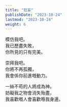 ```yaml
---
title: "狂妄"
publishDate: "2023-10-24"
lastmod: "2023-10-24"
weight: 6
---
```


模仿我吧。<br/>
我已歷盡失敗，<br/>
你所見的只有完美。<br/>

崇拜我吧。<br/>
你將不再孤獨，<br/>
我會係你前進嘅動力。<br/>

一絲不苟的人將成為神。<br/>
妨礙我之物會消失殆盡，<br/>
我喜歡嘅人會喜歡喺我身邊。<br/>
